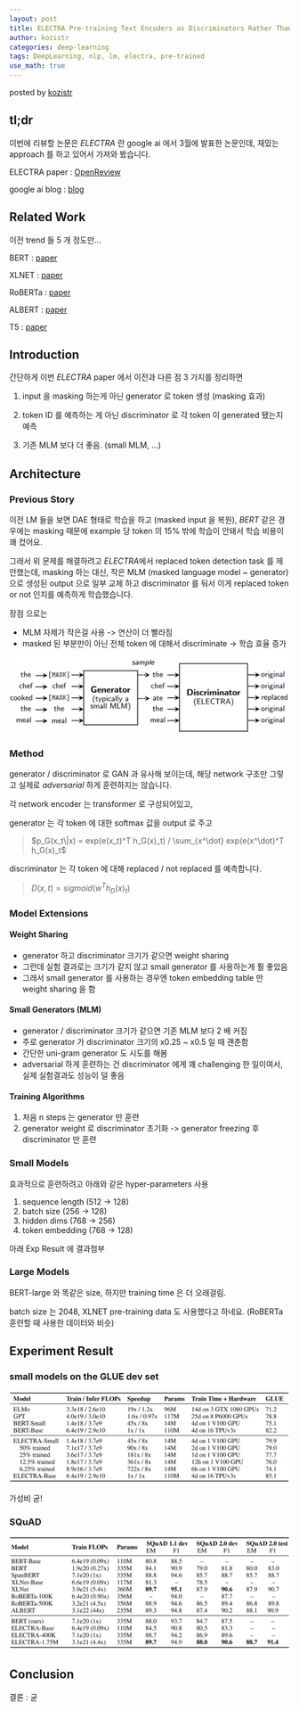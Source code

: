 ```yaml
---
layout: post
title: ELECTRA Pre-training Text Encoders as Discriminators Rather Than Generators
author: kozistr
categories: deep-learning
tags: DeepLearning, nlp, lm, electra, pre-trained
use_math: true
---
```


posted by [kozistr](http://kozistr.tech)

## tl;dr

이번에 리뷰할 논문은 *ELECTRA* 란 google ai 에서 3월에 발표한 논문인데, 재밌는 approach 를 하고 있어서 가져와 봤습니다.

ELECTRA paper : [OpenReview](https://openreview.net/pdf?id=r1xMH1BtvB)

google ai blog : [blog](https://ai.googleblog.com/2020/03/more-efficient-nlp-model-pre-training.html)

## Related Work

이전 trend 들 5 개 정도만...

BERT : [paper](https://arxiv.org/pdf/1810.04805.pdf)

XLNET : [paper](https://arxiv.org/pdf/1906.08237.pdf)

RoBERTa : [paper](https://arxiv.org/pdf/1907.11692.pdf)

ALBERT : [paper](https://arxiv.org/pdf/1909.11942.pdf)

T5 : [paper](https://arxiv.org/pdf/1910.10683.pdf)

## Introduction

간단하게 이번 *ELECTRA* paper 에서 이전과 다른 점 3 가지를 정리하면

1. input 을 masking 하는게 아닌 generator 로 token 생성 (masking 효과)

2. token ID 를 예측하는 게 아닌 discriminator 로 각 token 이 generated 됐는지 예측

3. 기존 MLM 보다 더 좋음. (small MLM, ...)

## Architecture

### Previous Story

이전 LM 들을 보면 DAE 형태로 학습을 하고 (masked input 을 복원), *BERT* 같은 경우에는 masking 때문에 example 당 token 의 15% 밖에 학습이 안돼서
학습 비용이 꽤 컸어요.

그래서 위 문제를 해결하려고 *ELECTRA*에서 replaced token detection task 를 제안했는데, 
masking 하는 대신, 작은 MLM (masked language model ~ generator) 으로 생성된 output 으로 일부 교체 하고 discriminator 를 둬서 이게 replaced token or not 인지를 예측하게 학습했습니다.

장점 으로는
* MLM 자제가 작은걸 사용 -> 연산이 더 빨라짐
* masked 된 부분만이 아닌 전체 token 에 대해서 discriminate -> 학습 효율 증가

![img](/assets/ELECTRA/disc_gen_overview.png)

### Method

generator / discriminator 로 GAN 과 유사해 보이는데, 해당 network 구조만 그렇고
실제로 *adversarial* 하게 훈련하지는 않습니다.

각 network encoder 는 transformer 로 구성되어있고,

generator 는 각 token 에 대한 softmax 값을 output 로 주고

> $p_G(x_t\|x) = exp(e(x_t)^T h_G(x)_t) / \sum_{x^\dot} exp(e(x^\dot)^T h_G(x)_t$

discriminator 는 각 token 에 대해 replaced / not replaced 를 예측합니다.

> $D(x, t) = sigmoid(w^T h_D(x)_t)$

### Model Extensions

#### Weight Sharing

* generator 하고 discriminator 크기가 같으면 weight sharing 
* 그런데 실험 결과로는 크기가 같지 않고 small generator 를 사용하는게 훨 좋았음
* 그래서 small generator 를 사용하는 경우엔 token embedding table 만 weight sharing 을 함

#### Small Generators (MLM)

* generator / discriminator 크기가 같으면 기존 MLM 보다 2 배 커짐
* 주로 generator 가 discriminator 크기의 x0.25 ~ x0.5 일 때 괜춘함
* 간단한 uni-gram generator 도 시도를 해봄
* adversarial 하게 훈련하는 건 discriminator 에게 꽤 challenging 한 일이여서, 실제 실험결과도 성능이 덜 좋음

#### Training Algorithms

1. 처음 n steps 는 generator 만 훈련
2. generator weight 로 discriminator 초기화 -> generator freezing 후 discriminator 만 훈련

### Small Models

효과적으로 훈련하려고 아래와 같은 hyper-parameters 사용

1. sequence length (512 -> 128)
2. batch size (256 -> 128)
3. hidden dims (768 -> 256)
4. token embedding (768 -> 128)

아래 Exp Result 에 결과첨부

### Large Models

BERT-large 와 똑같은 size, 하지만 training time 은 더 오래걸림.

batch size 는 2048, XLNET pre-training data 도 사용했다고 하네요. (RoBERTa 훈련할 때 사용한 데이터와 비슷)

## Experiment Result

### small models on the GLUE dev set

![img](/assets/ELECTRA/small_models_glue_dev_set.png)

가성비 굳!

### SQuAD

![img](/assets/ELECTRA/squad_benchmark.png)

## Conclusion

결론 : 굳
